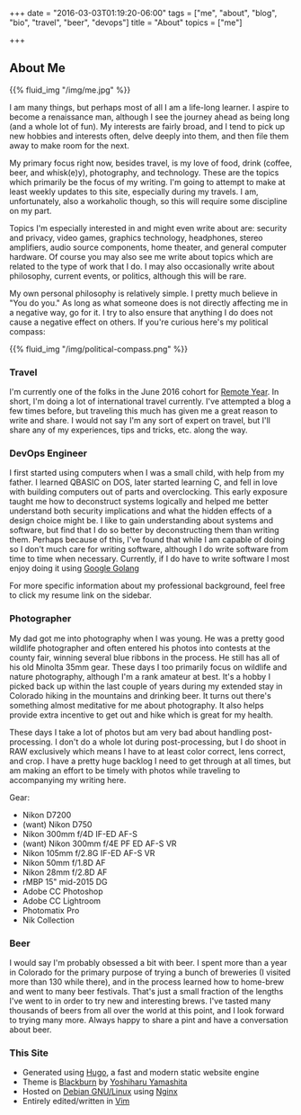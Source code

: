 +++
date = "2016-03-03T01:19:20-06:00"
tags = ["me", "about", "blog", "bio", "travel", "beer", "devops"]
title = "About"
topics = ["me"]

+++
## About Me


{{% fluid_img "/img/me.jpg" %}}


I am many things, but perhaps most of all I am a life-long learner.  I aspire to become a renaissance man, although I see the journey ahead as being long (and a whole lot of fun).  My interests are fairly broad, and I tend to pick up new hobbies and interests often, delve deeply into them, and then file them away to make room for the next.


My primary focus right now, besides travel, is my love of food, drink (coffee, beer, and whisk(e)y), photography, and technology.  These are the topics which primarily be the focus of my writing. I'm going to attempt to make at least weekly updates to this site, especially during my travels.  I am, unfortunately, also a workaholic though, so this will require some discipline on my part.

Topics I'm especially interested in and might even write about are:
security and privacy, video games, graphics technology, headphones,
stereo amplifiers, audio source components, home theater, and general
computer hardware.  Of course you may also see me write about topics
which are related to the type of work that I do. I may also occasionally
write about philosophy, current events, or politics, although this will
be rare. 

My own personal philosophy is relatively simple.  I pretty much believe
in "You do you."  As long as what someone does is not directly affecting
me in a negative way, go for it.  I try to also ensure that anything I
do does not cause a negative effect on others.  If you're curious here's
my political compass:

{{% fluid_img "/img/political-compass.png" %}}


### Travel

I'm currently one of the folks in the June 2016 cohort for [Remote Year](http://www.remoteyear.com/).  In short, I'm doing a lot of international travel currently.  I've attempted a blog a few times before, but traveling this much has given me a great reason to write and share.  I would not say I'm any sort of expert on travel, but I'll share any of my experiences, tips and tricks, etc. along the way.

### DevOps Engineer

I first started using computers when I was a small child, with help from my father.  I learned QBASIC on DOS, later started learning C, and fell in love with building computers out of parts and overclocking. This early exposure taught me how to deconstruct systems logically and helped me better understand both security implications and what the hidden effects of a design choice might be.  I like to gain understanding about systems and software, but find that I do so better by deconstructing them than writing them.  Perhaps because of this, I've found that while I am capable of doing so I don't much care for writing software, although I do write software from time to time when necessary.  Currently, if I do have to write software I most enjoy doing it using [Google Golang](http://golang.org/)

For more specific information about my professional background, feel
free to click my resume link on the sidebar.


### Photographer

My dad got me into photography when I was young.  He was a pretty good wildlife photographer and often entered his photos into contests at the county fair, winning several blue ribbons in the process.  He still has all of his old Minolta 35mm gear.  These days I too primarily focus on wildlife and nature photography, although I'm a rank amateur at best. It's a hobby I picked back up within the last couple of years during my extended stay in Colorado hiking in the mountains and drinking beer.  It turns out there's something almost meditative for me about photography. It also helps provide extra incentive to get out and hike which is great for my health.

These days I take a lot of photos but am very bad about handling post-processing.  I don't do a whole lot during post-processing, but I do shoot in RAW exclusively which means I have to at least color correct, lens correct, and crop.  I have a pretty huge backlog I need to get through at all times, but am making an effort to be timely with photos while traveling to accompanying my writing here.

Gear:

- Nikon D7200
- (want) Nikon D750
- Nikon 300mm f/4D IF-ED AF-S
- (want) Nikon 300mm f/4E PF ED AF-S VR
- Nikon 105mm f/2.8G IF-ED AF-S VR
- Nikon 50mm f/1.8D AF
- Nikon 28mm f/2.8D AF
- rMBP 15" mid-2015 DG
- Adobe CC Photoshop
- Adobe CC Lightroom
- Photomatix Pro
- Nik Collection

### Beer

I would say I'm probably obsessed a bit with beer.  I spent more than a year in Colorado for the primary purpose of trying a bunch of breweries (I visited more than 130 while there), and in the process learned how to home-brew and went to many beer festivals.  That's just a small fraction of the lengths I've went to in order to try new and interesting brews. I've tasted many thousands of beers from all over the world at this point, and I look forward to trying many more.  Always happy to share a pint and have a conversation about beer.


### This Site

- Generated using [Hugo](//gohugo.io), a fast and modern static website engine
- Theme is [Blackburn](http://themes.gohugo.io/blackburn/) by [Yoshiharu Yamashita](http://yoshiharuyamashita.com/)
- Hosted on [Debian GNU/Linux](http://debian.org/) using [Nginx](http://nginx.org/)
- Entirely edited/written in [Vim](http://www.vim.org/)
